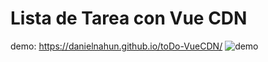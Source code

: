 # Lista de Tarea con Vue CDN
demo: https://danielnahun.github.io/toDo-VueCDN/
![demo](https://github.com/DANIELNAHUN/toDo-VueCDN/blob/main/index.png)